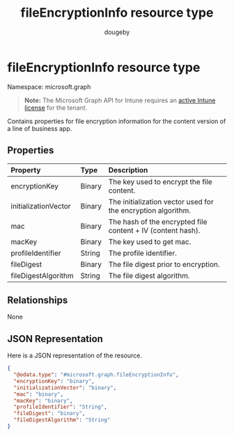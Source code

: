 ﻿---
title: "fileEncryptionInfo resource type"
description: "Contains properties for file encryption information for the content version of a line of business app."
author: "dougeby"
localization_priority: Normal
ms.prod: "intune"
doc_type: resourcePageType
---

# fileEncryptionInfo resource type

Namespace: microsoft.graph

> **Note:** The Microsoft Graph API for Intune requires an [active Intune license](https://go.microsoft.com/fwlink/?linkid=839381) for the tenant.

Contains properties for file encryption information for the content version of a line of business app.

## Properties

| Property             | Type   | Description                                                  |
| :------------------- | :----- | :----------------------------------------------------------- |
| encryptionKey        | Binary | The key used to encrypt the file content.                    |
| initializationVector | Binary | The initialization vector used for the encryption algorithm. |
| mac                  | Binary | The hash of the encrypted file content + IV (content hash).  |
| macKey               | Binary | The key used to get mac.                                     |
| profileIdentifier    | String | The profile identifier.                                      |
| fileDigest           | Binary | The file digest prior to encryption.                         |
| fileDigestAlgorithm  | String | The file digest algorithm.                                   |

## Relationships

None

## JSON Representation

Here is a JSON representation of the resource.

<!-- {
  "blockType": "resource",
  "@odata.type": "microsoft.graph.fileEncryptionInfo"
}
-->

```json
{
  "@odata.type": "#microsoft.graph.fileEncryptionInfo",
  "encryptionKey": "binary",
  "initializationVector": "binary",
  "mac": "binary",
  "macKey": "binary",
  "profileIdentifier": "String",
  "fileDigest": "binary",
  "fileDigestAlgorithm": "String"
}
```
